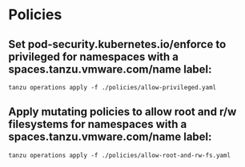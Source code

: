 # Policies

## Set pod-security.kubernetes.io/enforce to privileged for namespaces with a spaces.tanzu.vmware.com/name label:
```
tanzu operations apply -f ./policies/allow-privileged.yaml
```
## Apply mutating policies to allow root and r/w filesystems for namespaces with a spaces.tanzu.vmware.com/name label:
```
tanzu operations apply -f ./policies/allow-root-and-rw-fs.yaml
```
